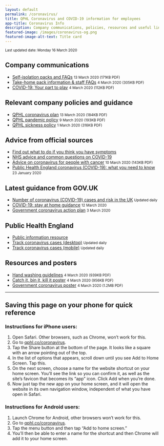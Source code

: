 ```yaml
---
layout: default
permalink: /coronavirus/
title: QPHL Coronavirus and COVID-19 information for employees
app-title: Coronavirus Info
description: Company communications, policies, resources and useful links about the COVID-19 pandemic.
featured-image: /images/coronavirus-og.png
featured-image-alt-text: Title card
---
```


<small>Last updated date: Monday 16 March 2020</small>

## Company communications

- [Self-isolation packs and FAQs](/downloads/self-isolation-packs.pdf) <small>13 March 2020 (171KB PDF)</small>
- [Take-home pack information & staff FAQs](/downloads/take-home-pack-information.pdf) <small>4 March 2020 (305KB PDF)</small>
- [COVID-19: Your part to play](/downloads/covid-19-your-part-to-play.pdf) <small>4 March 2020 (112KB PDF)</small>

## Relevant company policies and guidance

- [QPHL coronavirus plan](/downloads/qphl-coronavirus-plan.pdf) <small>13 March 2020 (184KB PDF)</small>
- [QPHL pandemic policy](/downloads/qphl-pandemic-policy.pdf) <small>9 March 2020 (193KB PDF)</small>
- [QPHL sickness policy](/downloads/qphl-sickness-policy.pdf) <small>1 March 2020 (316KB PDF)</small>

## Advice from official sources

- [Find out what to do if you think you have symptoms](https://111.nhs.uk/service/COVID-19/)
- [NHS advice and common questions on COVID-19](https://www.nhs.uk/conditions/coronavirus-covid-19/)
- [Advice on coronavirus for people with cancer](/downloads/advice-on-coronavirus-for-people-with-cancer.pdf) <small>10 March 2020 (143KB PDF)</small>
- [Public Health England coronavirus (COVID-19): what you need to know](https://publichealthmatters.blog.gov.uk/2020/01/23/wuhan-novel-coronavirus-what-you-need-to-know/) <small>23 January 2020</small>

## Latest guidance from GOV.UK

- [Number of coronavirus (COVID-19) cases and risk in the UK](https://www.gov.uk/guidance/coronavirus-covid-19-information-for-the-public) <small>Updated daily</small>
- [COVID-19: stay at home guidance](https://www.gov.uk/government/publications/covid-19-stay-at-home-guidance) <small>12 March 2020</small>
- [Government coronavirus action plan](https://assets.publishing.service.gov.uk/government/uploads/system/uploads/attachment_data/file/869827/Coronavirus_action_plan_-_a_guide_to_what_you_can_expect_across_the_UK.pdf) <small>3 March 2020</small>

## Public Health England

- [Public information resource](https://campaignresources.phe.gov.uk/resources/campaigns/101-coronavirus-/resources)
- [Track coronavirus cases (desktop)](https://www.arcgis.com/apps/opsdashboard/index.html#/f94c3c90da5b4e9f9a0b19484dd4bb14) <small>Updated daily</small>
- [Track coronavirus cases (mobile)](https://www.arcgis.com/apps/opsdashboard/index.html#/ae5dda8f86814ae99dde905d2a9070ae) <small>Updated daily</small>

## Resources and posters

- [Hand washing guidelines](/downloads/hand-washing-guidelines.pdf) <small>4 March 2020 (939KB PDF)</small>
- [Catch it, bin it, kill it poster](/downloads/catch-bin-kill.pdf) <small>4 March 2020 (956KB PDF)</small>
- [Government coronavirus poster](/downloads/government-coronavirus-poster.pdf) <small>4 March 2020 (1.2MB PDF)</small>

---

## Saving this page on your phone for quick reference

### Instructions for iPhone users:

1. Open Safari. Other browsers, such as Chrome, won’t work for this.
2. Go to [qphl.co/coronavirus](https://qphl.co/coronavirus/).
3. Tap the Share button at the bottom of the page. It looks like a square with an arrow pointing out of the top.
4. In the list of options that appears, scroll down until you see Add to Home Screen. Tap this.
5. On the next screen, choose a name for the website shortcut on your home screen. You’ll see the link so you can confirm it, as well as the site’s favicon that becomes its “app” icon. Click Add when you’re done.
6. Now just tap the new app on your home screen, and it will open the website in its own navigation window, independent of what you have open in Safari.

### Instructions for Android users:

1. Launch Chrome for Android, other browsers won’t work for this.
2. Go to [qphl.co/coronavirus](https://qphl.co/coronavirus/).
3. Tap the menu button and then tap “Add to home screen.”
4. You’ll then be able to enter a name for the shortcut and then Chrome will add it to your home screen.